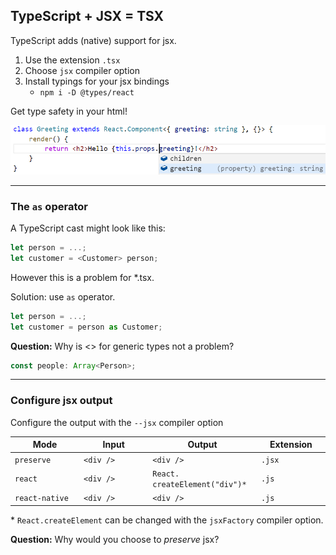## TypeScript + JSX = TSX

TypeScript adds (native) support for jsx.
1. Use the extension `.tsx`
1. Choose `jsx` compiler option
1. Install typings for your jsx bindings
    * `npm i -D @types/react`

Get type safety in your html!

<!-- .element class="fragment" data-fragment-index="0" -->

![typesafe-tsx](resources/typesafe-tsx.png)

<!-- .element class="fragment" data-fragment-index="0" -->

---

### The `as` operator

A TypeScript cast might look like this:

```typescript
let person = ...;
let customer = <Customer> person;
```

However this is a problem for *.tsx.

Solution: use `as` operator.

<!-- .element class="fragment" data-fragment-index="0" -->

```typescript
let person = ...;
let customer = person as Customer;
```

<!-- .element class="fragment" data-fragment-index="0" -->

**Question:** Why is <> for generic types not a problem?

<!-- .element class="fragment" data-fragment-index="1" -->

```typescript
const people: Array<Person>;
```

<!-- .element class="fragment" data-fragment-index="1" -->

---

### Configure jsx output

Configure the output with the `--jsx` compiler option

<table>
  <thead>
    <tr>
      <th style="width: 20%">Mode</th>
      <th style="width: 20%">Input</th>
      <th style="width: 20%">Output</th>
      <th style="width: 20%">Extension</th>
    </tr>
  </thead>
  <tbody>
    <tr>
      <td><code>preserve</code></td>
      <td><code>&lt;div /&gt;</code></td>
      <td><code>&lt;div /&gt;</code></td>
      <td><code>.jsx</code></td>
    </tr>
    <tr>
      <td><code>react</code></td>
      <td><code>&lt;div /&gt;</code></td>
      <td><code>React.<br />createElement("div")*</code></td>
      <td><code>.js</code></td>
    </tr>
    <tr>
      <td><code>react-native</code></td>
      <td><code>&lt;div /&gt;</code></td>
      <td><code>&lt;div /&gt;</code></td>
      <td><code>.js</code></td>
    </tr>
  </tbody>
</table>

<!-- .element class="condensed-table" -->

\* `React.createElement` can be changed with the `jsxFactory` compiler option.

**Question:** Why would you choose to *preserve* jsx?

<!-- .element class="fragment" data-fragment-index="0" -->
